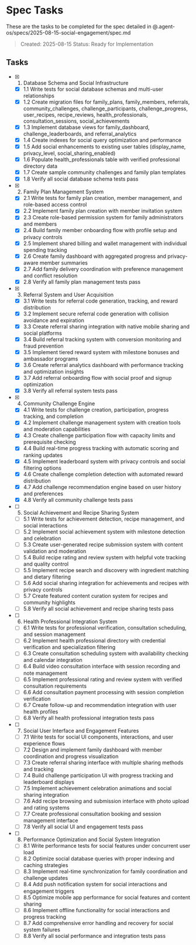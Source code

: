 # Spec Tasks

These are the tasks to be completed for the spec detailed in @.agent-os/specs/2025-08-15-social-engagement/spec.md

> Created: 2025-08-15
> Status: Ready for Implementation

## Tasks

- [x] 1. Database Schema and Social Infrastructure
  - [x] 1.1 Write tests for social database schemas and multi-user relationships
  - [x] 1.2 Create migration files for family_plans, family_members, referrals, community_challenges, challenge_participants, challenge_progress, user_recipes, recipe_reviews, health_professionals, consultation_sessions, social_achievements
  - [x] 1.3 Implement database views for family_dashboard, challenge_leaderboards, and referral_analytics
  - [x] 1.4 Create indexes for social query optimization and performance
  - [x] 1.5 Add social enhancements to existing user tables (display_name, privacy_level, social_sharing_enabled)
  - [x] 1.6 Populate health_professionals table with verified professional directory data
  - [x] 1.7 Create sample community challenges and family plan templates
  - [x] 1.8 Verify all social database schema tests pass

- [x] 2. Family Plan Management System
  - [x] 2.1 Write tests for family plan creation, member management, and role-based access control
  - [x] 2.2 Implement family plan creation with member invitation system
  - [x] 2.3 Create role-based permission system for family administrators and members
  - [x] 2.4 Build family member onboarding flow with profile setup and privacy controls
  - [x] 2.5 Implement shared billing and wallet management with individual spending tracking
  - [x] 2.6 Create family dashboard with aggregated progress and privacy-aware member summaries
  - [x] 2.7 Add family delivery coordination with preference management and conflict resolution
  - [x] 2.8 Verify all family plan management tests pass

- [x] 3. Referral System and User Acquisition
  - [x] 3.1 Write tests for referral code generation, tracking, and reward distribution
  - [x] 3.2 Implement secure referral code generation with collision avoidance and expiration
  - [x] 3.3 Create referral sharing integration with native mobile sharing and social platforms
  - [x] 3.4 Build referral tracking system with conversion monitoring and fraud prevention
  - [x] 3.5 Implement tiered reward system with milestone bonuses and ambassador programs
  - [x] 3.6 Create referral analytics dashboard with performance tracking and optimization insights
  - [x] 3.7 Add referral onboarding flow with social proof and signup optimization
  - [x] 3.8 Verify all referral system tests pass

- [x] 4. Community Challenge Engine
  - [x] 4.1 Write tests for challenge creation, participation, progress tracking, and completion
  - [x] 4.2 Implement challenge management system with creation tools and moderation capabilities
  - [x] 4.3 Create challenge participation flow with capacity limits and prerequisite checking
  - [x] 4.4 Build real-time progress tracking with automatic scoring and ranking updates
  - [x] 4.5 Implement leaderboard system with privacy controls and social filtering options
  - [x] 4.6 Create challenge completion detection with automated reward distribution
  - [x] 4.7 Add challenge recommendation engine based on user history and preferences
  - [x] 4.8 Verify all community challenge tests pass

- [ ] 5. Social Achievement and Recipe Sharing System
  - [ ] 5.1 Write tests for achievement detection, recipe management, and social interactions
  - [ ] 5.2 Implement social achievement system with milestone detection and celebration
  - [ ] 5.3 Create user-generated recipe submission system with content validation and moderation
  - [ ] 5.4 Build recipe rating and review system with helpful vote tracking and quality control
  - [ ] 5.5 Implement recipe search and discovery with ingredient matching and dietary filtering
  - [ ] 5.6 Add social sharing integration for achievements and recipes with privacy controls
  - [ ] 5.7 Create featured content curation system for recipes and community highlights
  - [ ] 5.8 Verify all social achievement and recipe sharing tests pass

- [ ] 6. Health Professional Integration System
  - [ ] 6.1 Write tests for professional verification, consultation scheduling, and session management
  - [ ] 6.2 Implement health professional directory with credential verification and specialization filtering
  - [ ] 6.3 Create consultation scheduling system with availability checking and calendar integration
  - [ ] 6.4 Build video consultation interface with session recording and note management
  - [ ] 6.5 Implement professional rating and review system with verified consultation requirements
  - [ ] 6.6 Add consultation payment processing with session completion verification
  - [ ] 6.7 Create follow-up and recommendation integration with user health profiles
  - [ ] 6.8 Verify all health professional integration tests pass

- [ ] 7. Social User Interface and Engagement Features
  - [ ] 7.1 Write tests for social UI components, interactions, and user experience flows
  - [ ] 7.2 Design and implement family dashboard with member coordination and progress visualization
  - [ ] 7.3 Create referral sharing interface with multiple sharing methods and tracking
  - [ ] 7.4 Build challenge participation UI with progress tracking and leaderboard displays
  - [ ] 7.5 Implement achievement celebration animations and social sharing integration
  - [ ] 7.6 Add recipe browsing and submission interface with photo upload and rating systems
  - [ ] 7.7 Create professional consultation booking and session management interface
  - [ ] 7.8 Verify all social UI and engagement tests pass

- [ ] 8. Performance Optimization and Social System Integration
  - [ ] 8.1 Write performance tests for social features under concurrent user load
  - [ ] 8.2 Optimize social database queries with proper indexing and caching strategies
  - [ ] 8.3 Implement real-time synchronization for family coordination and challenge updates
  - [ ] 8.4 Add push notification system for social interactions and engagement triggers
  - [ ] 8.5 Optimize mobile app performance for social features and content sharing
  - [ ] 8.6 Implement offline functionality for social interactions and progress tracking
  - [ ] 8.7 Add comprehensive error handling and recovery for social system failures
  - [ ] 8.8 Verify all social performance and integration tests pass